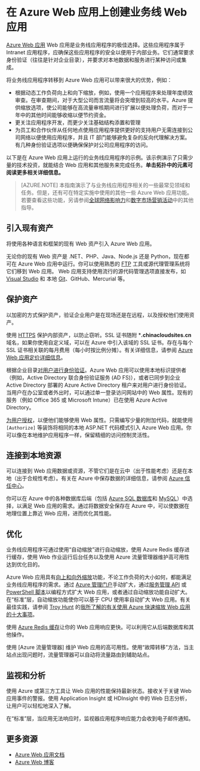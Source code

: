 <properties 
	pageTitle="在 Azure Web 应用上创建业务线 Web 应用" 
	description="本指南提供如何使用 Azure Web 应用创建 Intranet 业务线应用程序的技术概述。这包括身份验证策略、Service Bus 中继和监视。" 
	editor="jimbe" 
	manager="wpickett" 
	authors="cephalin" 
	services="app-service\web" 
	documentationCenter=""/>

<tags
	ms.service="app-service-web"
	ms.date="02/26/2016" 
	wacn.date="04/26/2016"/>



# 在 Azure Web 应用上创建业务线 Web 应用

[Azure Web 应用](/documentation/services/web-sites/) Web 应用是业务线应用程序的极佳选择。这些应用程序属于 Intranet 应用程序，应确保这些应用程序的安全以便用于内部业务。它们通常要求身份验证（往往是针对企业目录），并要求对本地数据和服务进行某种访问或集成。

将业务线应用程序转移到 Azure Web 应用可以带来很大的优势，例如：

-  根据动态工作负荷向上和向下缩放，例如，使用一个应用程序来处理年度绩效审查。在审查期间，对于大型公司而言流量将会突增到较高的水平。Azure 提供缩放选项，使公司能够在高流量审核期间进行扩展以便处理负荷，而对于一年中的其他时间能够收缩以便节约资金。 
-  更关注应用程序开发，而更少关注基础结构添置和管理
-  为员工和合作伙伴从任何地点使用应用程序提供更好的支持用户无需连接到公司网络以便使用应用程序，并且 IT 部门能够避免复杂的反向代理解决方案。有几种身份验证选项以便确保保护对公司应用程序的访问。

以下是在 Azure Web 应用上运行的业务线应用程序的示例。该示例演示了只需少量的技术投资，就能结合 Web 应用和其他服务来完成任务。**单击拓扑中的元素可阅读更多相关详细信息。**

<div style="display:none">
![svg](./media/web-sites-business-application-solution-overview/web-app-notitle.svg)
</div>
<object type="image/svg+xml" data="./media/web-sites-business-application-solution-overview/web-app-notitle.svg" width="100%" height="100%"></object>

> [AZURE.NOTE]
> 本指南演示了与业务线应用程序相关的一些最常见领域和任务。但是，还有可在特定实施中使用的其他一些 Azure Web 应用功能。若要查看这些功能，另请参阅[全球网络影响力](/documentation/articles/web-sites-global-web-presence-solution-overview)和[数字市场营销活动](/documentation/articles/web-sites-digital-marketing-application-solution-overview)中的其他指导。

## 引入现有资产

将使用各种语言和框架的现有 Web 资产引入 Azure Web 应用。

无论你的现有 Web 资产是 .NET、PHP、Java、Node.js 还是 Python，现在都可在 Azure  Web 应用中运行。你可以使用熟悉的 [FTP] 工具或源代理管理系统将它们移到 Web 应用。 Web 应用支持使用流行的源代码管理选项直接发布，如 [Visual Studio] 和 本地 [Git]、GitHub、Mercurial 等。

## 保护资产

以加密的方式保护资产，验证企业用户是在现场还是在远程，以及授权他们使用资产。

使用 [HTTPS] 保护内部资产，以防止窃听。SSL 证书随附 ***.chinacloudsites.cn** 域名，如果你使用自定义域，可以在 Azure 中引入该域的 SSL 证书。存在与每个 SSL 证书相关联的每月费用（每小时按比例分摊）。有关详细信息，请参阅 [Azure Web 应用定价详细信息]。

根据企业目录[对用户进行身份验证]。Azure Web 应用可以使用本地标识提供者（例如，Active Directory 联合身份验证服务 (AD FS)），或者已同步到企业 Active Directory 部署的 Azure Active Directory 租户来对用户进行身份验证。当用户在办公室或者外出时，可以通过单一登录访问网站中的 Web 属性。现有的服务（例如 Office 365 或 Microsoft Intune）已在使用 Azure Active Directory。

[为用户授权]，以便他们能够使用 Web 属性。只需编写少量的附加代码，就能使用 `[Authorize]` 等装饰将相同的本地 ASP.NET 代码模式引入 Azure Web 应用。你可以像在本地维护应用程序一样，保留精细的访问控制灵活性。

## 连接到本地资源 ##

可以连接到 Web 应用数据或资源，不管它们是在云中（出于性能考虑）还是在本地（出于合规性考虑）。有关在 Azure 中保存数据的详细信息，请参阅 [Azure 信任中心]。

你可以在 Azure 中的各种数据库后端（包括 [Azure SQL 数据库]和 [MySQL]）中选择，以满足 Web 应用的需求。通过将数据安全保存在 Azure 中，可以使数据在地理位置上靠近 Web 应用，进而优化其性能。


## 优化

业务线应用程序可通过使用“自动缩放”进行自动缩放，使用 Azure Redis 缓存进行缓存，使用 Web 作业运行后台任务以及使用 Azure 流量管理器维护高可用性达到优化目的。

Azure Web 应用具有[向上和向外缩放]功能，不论工作负荷的大小如何，都能满足业务线应用程序的需求。通过 [Azure 管理门户]手动扩大，通过[服务管理 API] 或 [PowerShell 脚本]以编程方式扩大 Web 应用，或者通过自动缩放功能自动扩大。在“标准”层，自动缩放功能使你可以基于 CPU 使用率自动扩大 Web 应用。有关最佳实践，请参阅 [Troy Hunt] 的[我所了解的有关使用 Azure 快速缩放 Web 应用的十大事项]。

使用 [Azure Redis 缓存]让你的 Web 应用响应更快。可以利用它从后端数据库和其他操作。

使用 [Azure 流量管理器] 维护 Web 应用的高可用性。使用“故障转移”方法，当主站点出现问题时，流量管理器可以自动将流量路由到辅助站点。

## 监视和分析

使用 Azure 或第三方工具让 Web 应用的性能保持最新状态。接收关于关键 Web 应用事件的警报。使用 Application Insight 或 HDInsight 中的 Web 日志分析，让用户可以轻松地深入了解。

在“标准”层，当应用无法响应时，监视器应用程序响应能力会收到电子邮件通知。

## 更多资源

- [Azure Web 应用文档](/home/features/web-site/)
- [Azure Web 博客](/blog/tags/网站/)


[Azure Websites]: /home/features/web-site/

[FTP]: /documentation/articles/web-sites-deploy#ftp
[Visual Studio]: /documentation/articles/web-sites-dotnet-get-started
[Git]: /documentation/articles/web-sites-publish-source-control
[HTTPS]: /documentation/articles/web-sites-configure-ssl-certificate
[Azure Web 应用定价详细信息]: /home/features/web-site#price
[对用户进行身份验证]: /documentation/articles/web-sites-authentication-authorization
[简易身份验证]: https://azure.microsoft.com/zh-cn/blog/2014/11/13/azure-websites-authentication-authorization/
[为用户授权]: /documentation/articles/web-sites-authentication-authorization
[Azure 信任中心]: /support/trust-center/
[MySQL]: /documentation/articles/web-sites-php-mysql-deploy-use-git
[Azure SQL 数据库]: /documentation/articles/web-sites-dotnet-deploy-aspnet-mvc-app-membership-oauth-sql-database
[向上和向外缩放]: /documentation/articles/web-sites-scale
[Azure 管理门户]: http://manage.windowsazure.cn/
[服务管理 API]: http://msdn.microsoft.com/zh-cn/library/azure/ee460799.aspx
[PowerShell 脚本]: http://msdn.microsoft.com/zh-cn/library/azure/jj152841.aspx
[Troy Hunt]: https://twitter.com/troyhunt
[我所了解的有关使用 Azure 快速缩放 Web 应用的十大事项]: http://www.troyhunt.com/2014/09/10-things-i-learned-about-rapidly.html
[Azure Redis 缓存]: https://azure.microsoft.com/zh-cn/blog/2014/06/05/mvc-movie-app-with-azure-redis-cache-in-15-minutes/

[quick glance]: /documentation/articles/web-sites-monitor
[Azure Application Insights]: http://blogs.msdn.com/b/visualstudioalm/archive/2015/01/07/application-insights-and-azure-websites.aspx

 

<!---HONumber=79-->